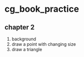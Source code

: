 # cg_book_practice

## chapter 2
1. background 
2. draw a point with changing size
3. draw a triangle


